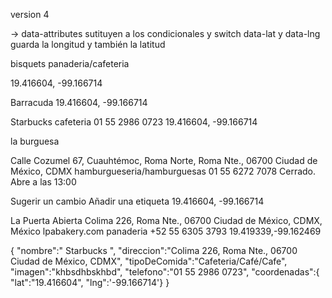 version 4

-> data-attributes
  sutituyen a los condicionales y switch
  data-lat y data-lng guarda la longitud y también la latitud

bisquets
panaderia/cafeteria

19.416604, -99.166714

Barracuda
19.416604, -99.166714

Starbucks
cafeteria
01 55 2986 0723
19.416604, -99.166714

la burguesa

Calle Cozumel 67, Cuauhtémoc, Roma Norte, Roma Nte., 06700 Ciudad de México, CDMX
hamburgueseria/hamburguesas
01 55 6272 7078
Cerrado.  Abre a las 13:00

Sugerir un cambio
Añadir una etiqueta
19.416604, -99.166714

La Puerta Abierta
Colima 226, Roma Nte., 06700 Ciudad de México, CDMX, México
lpabakery.com
panaderia
+52 55 6305 3793
19.419339,-99.162469

{
 "nombre":" Starbucks ",
 "direccion":"Colima 226, Roma Nte., 06700 Ciudad de México, CDMX",
 "tipoDeComida":"Cafeteria/Café/Cafe",
 "imagen":"khbsdhbskhbd",
 "telefono":"01 55 2986 0723",
 "coordenadas":{
       "lat":"19.416604",
         "lng":'-99.166714'}
 }
